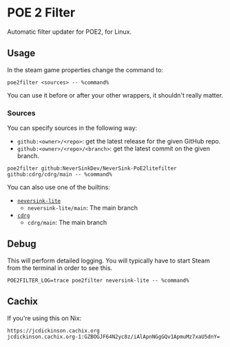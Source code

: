 # POE 2 Filter

Automatic filter updater for POE2, for Linux.

## Usage

In the steam game properties change the command to:

```
poe2filter <sources> -- %command%
```

You can use it before or after your other wrappers, it shouldn't really matter.

### Sources

You can specify sources in the following way:

- `github:<owner>/<repo>`: get the latest release for the given GitHub repo.
- `github:<owner>/<repo>/<branch>`: get the latest commit on the given branch.

```
poe2filter github:NeverSinkDev/NeverSink-PoE2litefilter github:cdrg/cdrg/main -- %command%
```

You can also use one of the builtins:

- [`neversink-lite`](https://github.com/NeverSinkDev/NeverSink-PoE2litefilter)
  - `neversink-lite/main`: The main branch
- [`cdrg`](https://github.com/cdrg/cdr-poe2filter)
  - `cdrg/main`: The main branch

## Debug

This will perform detailed logging. You will typically have to start Steam from the terminal in order to see this.

```
POE2FILTER_LOG=trace poe2filter neversink-lite -- %command%
```

## Cachix

If you're using this on Nix:

```
https://jcdickinson.cachix.org
jcdickinson.cachix.org-1:GZBOGJF64N2yc8z/iAlApnNGgGQv1ApmuMz7xaU5dnY=
```
